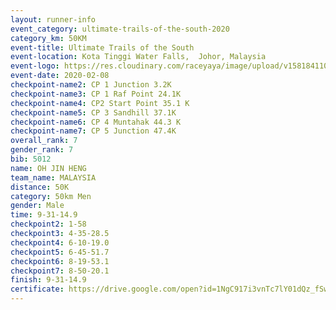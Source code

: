 ```yaml
--- 
layout: runner-info 
event_category: ultimate-trails-of-the-south-2020 
category_km: 50KM 
event-title: Ultimate Trails of the South 
event-location: Kota Tinggi Water Falls,  Johor, Malaysia 
event-logo: https://res.cloudinary.com/raceyaya/image/upload/v1581841103/logo/2020/ultimate-trails-2020_i93dfj.jpg 
event-date: 2020-02-08 
checkpoint-name2: CP 1 Junction 3.2K 
checkpoint-name3: CP 1 Raf Point 24.1K 
checkpoint-name4: CP2 Start Point 35.1 K 
checkpoint-name5: CP 3 Sandhill 37.1K 
checkpoint-name6: CP 4 Muntahak 44.3 K 
checkpoint-name7: CP 5 Junction 47.4K 
overall_rank: 7
gender_rank: 7
bib: 5012
name: OH JIN HENG
team_name: MALAYSIA
distance: 50K
category: 50km Men
gender: Male
time: 9-31-14.9
checkpoint2: 1-58
checkpoint3: 4-35-28.5
checkpoint4: 6-10-19.0
checkpoint5: 6-45-51.7
checkpoint6: 8-19-53.1
checkpoint7: 8-50-20.1
finish: 9-31-14.9
certificate: https://drive.google.com/open?id=1NgC917i3vnTc7lY01dQz_fSw0pR3q2Bx
--- 
```

